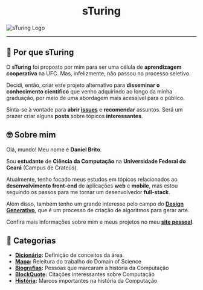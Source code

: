 <h1 align="center"> sTuring</h1>

![sTuring Logo](https://1.bp.blogspot.com/-1k4JVRo7fBI/X3y0XeBGaYI/AAAAAAAAXKM/Ri65yc5zORc27EfwHGdagCy2Qd6wqtBdgCLcBGAsYHQ/s2048/NEW_COVER_001.png)

---

## :thinking: Por que sTuring

O **sTuring** foi proposto por mim para ser uma célula de **aprendizagem cooperativa** na UFC. Mas, infelizmente, não passou no processo seletivo.

Decidi, então, criar este projeto alternativo para **disseminar o conhecimento científico** que venho adquirindo ao longo da minha graduação, por meio de uma abordagem mais acessível para o público.

Sinta-se à vontade para **abrir [issues](https://github.com/DanielBrito/sturing/issues)** e **recomendar** assuntos. Será um prazer criar alguns **posts** sobre tópicos **interessantes**.


## :nerd_face: Sobre mim

Olá, mundo! Meu nome é **Daniel Brito**. 

Sou **estudante** de **Ciência da Computação** na **Universidade Federal do Ceará** (Campus de Crateús).

Atualmente, tenho focado meus estudos em tópicos relacionados ao **desenvolvimento front-end** de aplicações **web** e **mobile**, mas estou seguindo os passos para me tornar um desenvolvedor **full-stack**.

Além disso, também tenho um grande interesse pelo campo do **[Design Generativo](https://github.com/DanielBrito/generative-design)**, que é um processo de criação de algoritmos para gerar arte.

Confira mais informações sobre mim e meus projetos no meu **[site pessoal](https://danielbrito.github.io/)**.


## :bookmark: Categorias

- **[Dicionário](https://github.com/DanielBrito/sturing/tree/master/Dicionario):** Definição de conceitos da área
- **[Mapa](https://github.com/DanielBrito/sturing/tree/master/Mapa):** Releitura do trabalho do Domain of Science
- **[Biografias](https://github.com/DanielBrito/sturing/tree/master/Biografias):** Pessoas que marcaram a história da Computação
- **[BlockQuote](https://github.com/DanielBrito/sturing/tree/master/BlockQuote):** Citações interessantes sobre Computação
- **[História](https://github.com/DanielBrito/sturing/tree/master/Historia):** Marcos importantes na história da Computação
